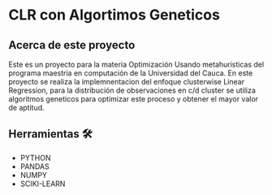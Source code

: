 # CLR con Algortimos Geneticos
## Acerca de este proyecto
Este es un proyecto para la materia Optimización Usando metahuristicas del programa maestria en computación de la Universidad del Cauca. En este proyecto se realiza la implemnentacion del enfoque clusterwise Linear Regression, para la distribución de observaciones en c/d cluster se utiliza algoritmos geneticos para optimizar este proceso y obtener el mayor valor de aptitud.

## Herramientas 🛠️
- PYTHON
- PANDAS
- NUMPY
- SCIKI-LEARN

